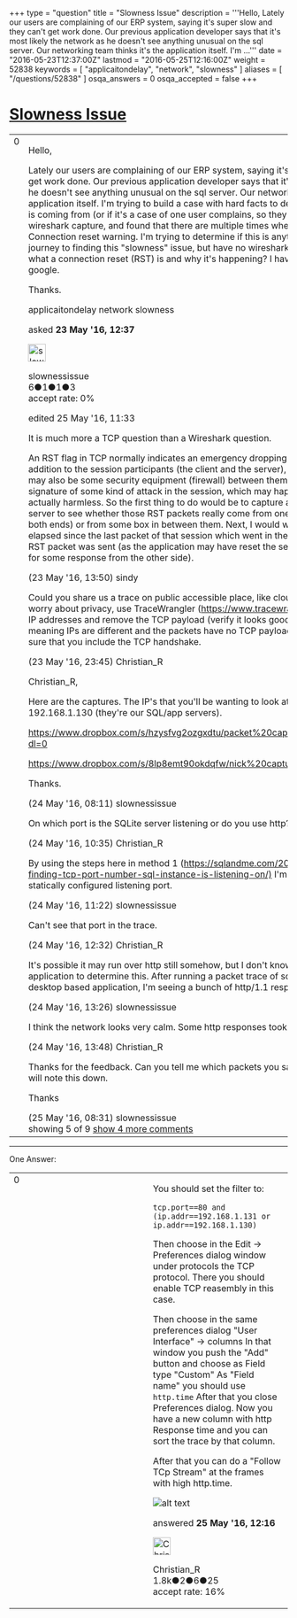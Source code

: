 +++
type = "question"
title = "Slowness Issue"
description = '''Hello, Lately our users are complaining of our ERP system, saying it&#x27;s super slow and they can&#x27;t get work done. Our previous application developer says that it&#x27;s most likely the network as he doesn&#x27;t see anything unusual on the sql server. Our networking team thinks it&#x27;s the application itself. I&#x27;m ...'''
date = "2016-05-23T12:37:00Z"
lastmod = "2016-05-25T12:16:00Z"
weight = 52838
keywords = [ "applicaitondelay", "network", "slowness" ]
aliases = [ "/questions/52838" ]
osqa_answers = 0
osqa_accepted = false
+++

<div class="headNormal">

# [Slowness Issue](/questions/52838/slowness-issue)

</div>

<div id="main-body">

<div id="askform">

<table id="question-table" style="width:100%;"><colgroup><col style="width: 50%" /><col style="width: 50%" /></colgroup><tbody><tr class="odd"><td style="width: 30px; vertical-align: top"><div class="vote-buttons"><div id="post-52838-score" class="post-score" title="current number of votes">0</div><div id="favorite-count" class="favorite-count"></div></div></td><td><div id="item-right"><div class="question-body"><p>Hello,</p><p>Lately our users are complaining of our ERP system, saying it's super slow and they can't get work done. Our previous application developer says that it's most likely the network as he doesn't see anything unusual on the sql server. Our networking team thinks it's the application itself. I'm trying to build a case with hard facts to determine where this slowness is coming from (or if it's a case of one user complains, so they all complain). I ran a wireshark capture, and found that there are multiple times where there's a [RST, ACK] Connection reset warning. I'm trying to determine if this is anything of significance on my journey to finding this "slowness" issue, but have no wireshark experience. Do you know what a connection reset (RST) is and why it's happening? I haven't found much using google.</p><p>Thanks.</p></div><div id="question-tags" class="tags-container tags">applicaitondelay network slowness</div><div id="question-controls" class="post-controls"></div><div class="post-update-info-container"><div class="post-update-info post-update-info-user"><p>asked <strong>23 May '16, 12:37</strong></p><img src="https://secure.gravatar.com/avatar/89d0fa24f0d43ef501b18f52a0f905ad?s=32&amp;d=identicon&amp;r=g" class="gravatar" width="32" height="32" alt="slownessissue&#39;s gravatar image" /><p>slownessissue<br />
<span class="score" title="6 reputation points">6</span><span title="1 badges"><span class="badge1">●</span><span class="badgecount">1</span></span><span title="1 badges"><span class="silver">●</span><span class="badgecount">1</span></span><span title="3 badges"><span class="bronze">●</span><span class="badgecount">3</span></span><br />
<span class="accept_rate" title="Rate of the user&#39;s accepted answers">accept rate:</span> <span title="slownessissue has no accepted answers">0%</span></p></div><div class="post-update-info post-update-info-edited"><p>edited 25 May '16, 11:33</p></div></div><div id="comments-container-52838" class="comments-container"><span id="52840"></span><div id="comment-52840" class="comment"><div id="post-52840-score" class="comment-score"></div><div class="comment-text"><p>It is much more a TCP question than a Wireshark question.</p><p>An RST flag in TCP normally indicates an emergency dropping of that TCP session. In addition to the session participants (the client and the server), the source of such packet may also be some security equipment (firewall) between them, e.g. due to recognition of a signature of some kind of attack in the session, which may happen even if the session is actually harmless. So the first thing to do would be to capture at both the client PC and the server to see whether those RST packets really come from one of them (so can be seen at both ends) or from some box in between them. Next, I would watch how much time had elapsed since the last packet of that session which went in the opposite direction before the RST packet was sent (as the application may have reset the session as it gave up waiting for some response from the other side).</p></div><div id="comment-52840-info" class="comment-info"><span class="comment-age">(23 May '16, 13:50)</span> sindy</div></div><span id="52849"></span><div id="comment-52849" class="comment"><div id="post-52849-score" class="comment-score"></div><div class="comment-text"><p>Could you share us a trace on public accessible place, like cloudshark or Dropbox... If you worry about privacy, use TraceWrangler (<a href="https://www.tracewrangler.com">https://www.tracewrangler.com</a>) to randomize all IP addresses and remove the TCP payload (verify it looks good before uploading, "good" meaning IPs are different and the packets have no TCP payload anymore). Please make sure that you include the TCP handshake.</p></div><div id="comment-52849-info" class="comment-info"><span class="comment-age">(23 May '16, 23:45)</span> Christian_R</div></div><span id="52865"></span><div id="comment-52865" class="comment"><div id="post-52865-score" class="comment-score"></div><div class="comment-text"><p>Christian_R,</p><p>Here are the captures. The IP's that you'll be wanting to look at are 192.168.1.131 and 192.168.1.130 (they're our SQL/app servers).</p><p><a href="https://www.dropbox.com/s/hzysfvg2ozgxdtu/packet%20capture%20nsweetland.pcapng?dl=0">https://www.dropbox.com/s/hzysfvg2ozgxdtu/packet%20capture%20nsweetland.pcapng?dl=0</a></p><p><a href="https://www.dropbox.com/s/8lp8emt90okdqfw/nick%20capture%202.pcapng?dl=0">https://www.dropbox.com/s/8lp8emt90okdqfw/nick%20capture%202.pcapng?dl=0</a></p><p>Thanks.</p></div><div id="comment-52865-info" class="comment-info"><span class="comment-age">(24 May '16, 08:11)</span> slownessissue</div></div><span id="52866"></span><div id="comment-52866" class="comment"><div id="post-52866-score" class="comment-score"></div><div class="comment-text"><p>On which port is the SQLite server listening or do you use http?</p></div><div id="comment-52866-info" class="comment-info"><span class="comment-age">(24 May '16, 10:35)</span> Christian_R</div></div><span id="52867"></span><div id="comment-52867" class="comment"><div id="post-52867-score" class="comment-score"></div><div class="comment-text"><p>By using the steps here in method 1 (<a href="https://sqlandme.com/2013/05/01/sql-server-finding-tcp-port-number-sql-instance-is-listening-on/)">https://sqlandme.com/2013/05/01/sql-server-finding-tcp-port-number-sql-instance-is-listening-on/)</a> I'm showing port 1433 as a statically configured listening port.</p></div><div id="comment-52867-info" class="comment-info"><span class="comment-age">(24 May '16, 11:22)</span> slownessissue</div></div><span id="52871"></span><div id="comment-52871" class="comment not_top_scorer"><div id="post-52871-score" class="comment-score"></div><div class="comment-text"><p>Can't see that port in the trace.</p></div><div id="comment-52871-info" class="comment-info"><span class="comment-age">(24 May '16, 12:32)</span> Christian_R</div></div><span id="52873"></span><div id="comment-52873" class="comment not_top_scorer"><div id="post-52873-score" class="comment-score"></div><div class="comment-text"><p>It's possible it may run over http still somehow, but I don't know enough about the application to determine this. After running a packet trace of someone logging into the desktop based application, I'm seeing a bunch of http/1.1 responses though.</p></div><div id="comment-52873-info" class="comment-info"><span class="comment-age">(24 May '16, 13:26)</span> slownessissue</div></div><span id="52874"></span><div id="comment-52874" class="comment not_top_scorer"><div id="post-52874-score" class="comment-score"></div><div class="comment-text"><p>I think the network looks very calm. Some http responses took long time.</p></div><div id="comment-52874-info" class="comment-info"><span class="comment-age">(24 May '16, 13:48)</span> Christian_R</div></div><span id="52919"></span><div id="comment-52919" class="comment not_top_scorer"><div id="post-52919-score" class="comment-score"></div><div class="comment-text"><p>Thanks for the feedback. Can you tell me which packets you saw that took a long time? I will note this down.</p><p>Thanks</p></div><div id="comment-52919-info" class="comment-info"><span class="comment-age">(25 May '16, 08:31)</span> slownessissue</div></div></div><div id="comment-tools-52838" class="comment-tools"><span class="comments-showing"> showing 5 of 9 </span> <a href="#" class="show-all-comments-link">show 4 more comments</a></div><div class="clear"></div><div id="comment-52838-form-container" class="comment-form-container"></div><div class="clear"></div></div></td></tr></tbody></table>

------------------------------------------------------------------------

<div class="tabBar">

<span id="sort-top"></span>

<div class="headQuestions">

One Answer:

</div>

</div>

<span id="52933"></span>

<div id="answer-container-52933" class="answer">

<table style="width:100%;"><colgroup><col style="width: 50%" /><col style="width: 50%" /></colgroup><tbody><tr class="odd"><td style="width: 30px; vertical-align: top"><div class="vote-buttons"><div id="post-52933-score" class="post-score" title="current number of votes">0</div></div></td><td><div class="item-right"><div class="answer-body"><p>You should set the filter to:</p><pre><code>tcp.port==80 and (ip.addr==192.168.1.131 or ip.addr==192.168.1.130)</code></pre><p>Then choose in the Edit -&gt; Preferences dialog window under protocols the TCP protocol. There you should enable TCP reasembly in this case.</p><p>Then choose in the same preferences dialog "User Interface" -&gt; columns In that window you push the "Add" button and choose as Field type "Custom" As "Field name" you should use <code>http.time</code> After that you close Preferences dialog. Now you have a new column with http Response time and you can sort the trace by that column.</p><p>After that you can do a "Follow TCp Stream" at the frames with high http.time.</p><p><img src="https://osqa-ask.wireshark.org/upfiles/25-05-_2016_20-56-42.png" alt="alt text" /></p></div><div class="answer-controls post-controls"></div><div class="post-update-info-container"><div class="post-update-info post-update-info-user"><p>answered <strong>25 May '16, 12:16</strong></p><img src="https://secure.gravatar.com/avatar/3b24b339fc62fb46dced6a443d3202ea?s=32&amp;d=identicon&amp;r=g" class="gravatar" width="32" height="32" alt="Christian_R&#39;s gravatar image" /><p>Christian_R<br />
<span class="score" title="1830 reputation points"><span>1.8k</span></span><span title="2 badges"><span class="badge1">●</span><span class="badgecount">2</span></span><span title="6 badges"><span class="silver">●</span><span class="badgecount">6</span></span><span title="25 badges"><span class="bronze">●</span><span class="badgecount">25</span></span><br />
<span class="accept_rate" title="Rate of the user&#39;s accepted answers">accept rate:</span> <span title="Christian_R has 25 accepted answers">16%</span></p></img></div></div><div id="comments-container-52933" class="comments-container"></div><div id="comment-tools-52933" class="comment-tools"></div><div class="clear"></div><div id="comment-52933-form-container" class="comment-form-container"></div><div class="clear"></div></div></td></tr></tbody></table>

</div>

<div class="paginator-container-left">

</div>

</div>

</div>

